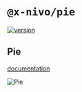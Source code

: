# `@x-nivo/pie`

[![version](https://img.shields.io/npm/v/@x-nivo/pie.svg?style=flat-square)](https://www.npmjs.com/package/@x-nivo/pie)

## Pie

[documentation](http://nivo.rocks/pie)

![Pie](./doc/pie.png)
